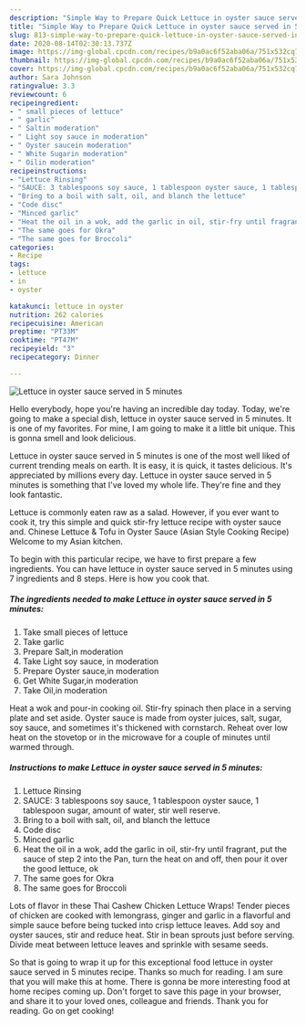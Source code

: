 ```yaml
---
description: "Simple Way to Prepare Quick Lettuce in oyster sauce served in 5 minutes"
title: "Simple Way to Prepare Quick Lettuce in oyster sauce served in 5 minutes"
slug: 813-simple-way-to-prepare-quick-lettuce-in-oyster-sauce-served-in-5-minutes
date: 2020-08-14T02:30:13.737Z
image: https://img-global.cpcdn.com/recipes/b9a0ac6f52aba06a/751x532cq70/lettuce-in-oyster-sauce-served-in-5-minutes-recipe-main-photo.jpg
thumbnail: https://img-global.cpcdn.com/recipes/b9a0ac6f52aba06a/751x532cq70/lettuce-in-oyster-sauce-served-in-5-minutes-recipe-main-photo.jpg
cover: https://img-global.cpcdn.com/recipes/b9a0ac6f52aba06a/751x532cq70/lettuce-in-oyster-sauce-served-in-5-minutes-recipe-main-photo.jpg
author: Sara Johnson
ratingvalue: 3.3
reviewcount: 6
recipeingredient:
- " small pieces of lettuce"
- " garlic"
- " Saltin moderation"
- " Light soy sauce in moderation"
- " Oyster saucein moderation"
- " White Sugarin moderation"
- " Oilin moderation"
recipeinstructions:
- "Lettuce Rinsing"
- "SAUCE: 3 tablespoons soy sauce, 1 tablespoon oyster sauce, 1 tablespoon sugar, amount of water, stir well reserve."
- "Bring to a boil with salt, oil, and blanch the lettuce"
- "Code disc"
- "Minced garlic"
- "Heat the oil in a wok, add the garlic in oil, stir-fry until fragrant, put the sauce of step 2 into the Pan, turn the heat on and off, then pour it over the good lettuce, ok"
- "The same goes for Okra"
- "The same goes for Broccoli"
categories:
- Recipe
tags:
- lettuce
- in
- oyster

katakunci: lettuce in oyster 
nutrition: 262 calories
recipecuisine: American
preptime: "PT33M"
cooktime: "PT47M"
recipeyield: "3"
recipecategory: Dinner

---
```



![Lettuce in oyster sauce served in 5 minutes](https://img-global.cpcdn.com/recipes/b9a0ac6f52aba06a/751x532cq70/lettuce-in-oyster-sauce-served-in-5-minutes-recipe-main-photo.jpg)

Hello everybody, hope you're having an incredible day today. Today, we're going to make a special dish, lettuce in oyster sauce served in 5 minutes. It is one of my favorites. For mine, I am going to make it a little bit unique. This is gonna smell and look delicious.

Lettuce in oyster sauce served in 5 minutes is one of the most well liked of current trending meals on earth. It is easy, it is quick, it tastes delicious. It's appreciated by millions every day. Lettuce in oyster sauce served in 5 minutes is something that I've loved my whole life. They're fine and they look fantastic.

Lettuce is commonly eaten raw as a salad. However, if you ever want to cook it, try this simple and quick stir-fry lettuce recipe with oyster sauce and. Chinese Lettuce &amp; Tofu in Oyster Sauce (Asian Style Cooking Recipe) Welcome to my Asian kitchen.


To begin with this particular recipe, we have to first prepare a few ingredients. You can have lettuce in oyster sauce served in 5 minutes using 7 ingredients and 8 steps. Here is how you cook that.

<!--inarticleads1-->

##### The ingredients needed to make Lettuce in oyster sauce served in 5 minutes:

1. Take  small pieces of lettuce
1. Take  garlic
1. Prepare  Salt,in moderation
1. Take  Light soy sauce, in moderation
1. Prepare  Oyster sauce,in moderation
1. Get  White Sugar,in moderation
1. Take  Oil,in moderation


Heat a wok and pour-in cooking oil. Stir-fry spinach then place in a serving plate and set aside. Oyster sauce is made from oyster juices, salt, sugar, soy sauce, and sometimes it&#39;s thickened with cornstarch. Reheat over low heat on the stovetop or in the microwave for a couple of minutes until warmed through. 

<!--inarticleads2-->

##### Instructions to make Lettuce in oyster sauce served in 5 minutes:

1. Lettuce Rinsing
1. SAUCE: 3 tablespoons soy sauce, 1 tablespoon oyster sauce, 1 tablespoon sugar, amount of water, stir well reserve.
1. Bring to a boil with salt, oil, and blanch the lettuce
1. Code disc
1. Minced garlic
1. Heat the oil in a wok, add the garlic in oil, stir-fry until fragrant, put the sauce of step 2 into the Pan, turn the heat on and off, then pour it over the good lettuce, ok
1. The same goes for Okra
1. The same goes for Broccoli


Lots of flavor in these Thai Cashew Chicken Lettuce Wraps! Tender pieces of chicken are cooked with lemongrass, ginger and garlic in a flavorful and simple sauce before being tucked into crisp lettuce leaves. Add soy and oyster sauces, stir and reduce heat. Stir in bean sprouts just before serving. Divide meat between lettuce leaves and sprinkle with sesame seeds. 

So that is going to wrap it up for this exceptional food lettuce in oyster sauce served in 5 minutes recipe. Thanks so much for reading. I am sure that you will make this at home. There is gonna be more interesting food at home recipes coming up. Don't forget to save this page in your browser, and share it to your loved ones, colleague and friends. Thank you for reading. Go on get cooking!
